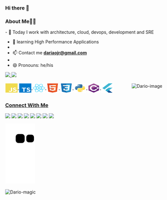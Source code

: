 ### Hi there 👋

<h3 align="left">About Me🧔‍♂️</h3>
- 🔭 Today I work with architecture, cloud, devops, development and SRE

- 🌱 learning High Performance Applications
- 
- 📫 Contact me **dariaojr@gmail.com**
- 
- 😄 Pronouns: he/his

 
<div>
  <a href="https://github.com/darioajr">
  <img height="180em" src="https://github-readme-stats.vercel.app/api?username=darioajr&show_icons=true&theme=dark&include_all_commits=true&count_private=true"/>
  <img height="180em" src="https://github-readme-stats.vercel.app/api/top-langs/?username=darioajr&layout=compact&langs_count=7&theme=dark"/>
</div>
<div style="display: inline_block"><br>
  <img align="center" alt="Dario-Js" height="30" width="40" src="https://raw.githubusercontent.com/devicons/devicon/master/icons/javascript/javascript-plain.svg">
  <img align="center" alt="Dario-Ts" height="30" width="40" src="https://raw.githubusercontent.com/devicons/devicon/master/icons/typescript/typescript-plain.svg">
  <img align="center" alt="Dario-React" height="30" width="40" src="https://raw.githubusercontent.com/devicons/devicon/master/icons/react/react-original.svg">
  <img align="center" alt="Dario-HTML" height="30" width="40" src="https://raw.githubusercontent.com/devicons/devicon/master/icons/html5/html5-original.svg">
  <img align="center" alt="Dario-CSS" height="30" width="40" src="https://raw.githubusercontent.com/devicons/devicon/master/icons/css3/css3-original.svg">
  <img align="center" alt="Dario-Python" height="30" width="40" src="https://raw.githubusercontent.com/devicons/devicon/master/icons/python/python-original.svg">
  <img align="center" alt="Dario-Csharp" height="30" width="40" src="https://raw.githubusercontent.com/devicons/devicon/master/icons/csharp/csharp-original.svg">
  <img align="center" alt="Dario-Flutter" height="30" width="40" src="https://raw.githubusercontent.com/devicons/devicon/master/icons/flutter/flutter-original.svg">
  <img align="right" alt="Dario-image" src="https://cdn.discordapp.com/avatars/430686948521148418/a13ba7d6c5ed346b3e01aaae210e898a.png?size=128">
</div>
 
 ##

 <h3 align="left">Connect With Me</h3>

 <div> 
  <a href="https://api.whatsapp.com/send?phone=5547991117775&text=Dario%20Alves%20Junior" target="_blank"><img src="https://img.shields.io/badge/WhatsApp-25D366?style=for-the-badge&logo=whatsapp&logoColor=white" ></a>
  <a href="https://t.me/darioajr" target="_blank"><img src="https://img.shields.io/badge/Telegram-2CA5E0?style=for-the-badge&logo=telegram&logoColor=white"></a>
  <a href="https://twitter.com/darioajr" target="_blank"><img src="https://img.shields.io/badge/Twitter-1DA1F2?style=for-the-badge&logo=twitter&logoColor=white"></a>
  <a href="https://www.youtube.com/channel/UCLemDv4m2Y0UUTW24Sb_3Ng" target="_blank"><img src="https://img.shields.io/badge/YouTube-FF0000?style=for-the-badge&logo=youtube&logoColor=white" target="_blank"></a>
  <a href="https://instagram.com/darioajr" target="_blank"><img src="https://img.shields.io/badge/-Instagram-%23E4405F?style=for-the-badge&logo=instagram&logoColor=white" target="_blank"></a>
 	<a href="https://www.twitch.tv/darioajr" target="_blank"><img src="https://img.shields.io/badge/Twitch-9146FF?style=for-the-badge&logo=twitch&logoColor=white" target="_blank"></a>
  <a href = "mailto:darioajr@gmail.com"><img src="https://img.shields.io/badge/-Gmail-%23333?style=for-the-badge&logo=gmail&logoColor=white" target="_blank"></a>
  <a href="https://www.linkedin.com/in/darioajr" target="_blank"><img src="https://img.shields.io/badge/-LinkedIn-%230077B5?style=for-the-badge&logo=linkedin&logoColor=white" target="_blank"></a> 
 
  ![Snake animation](https://github.com/rafaballerini/rafaballerini/blob/output/github-contribution-grid-snake.svg)
 
</div>

<img align="center" alt="Dario-magic" src="https://github.com/snipe/animated-gifs/blob/master/Techy/bmo-recharge.gif">
